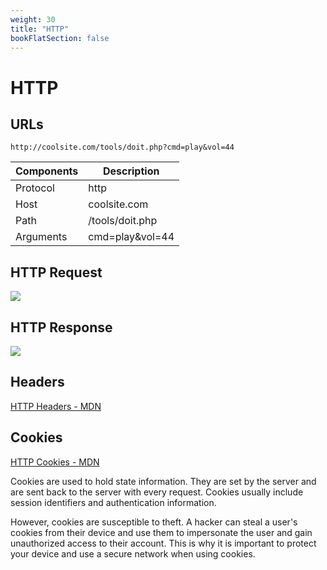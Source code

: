 ```yaml
---
weight: 30
title: "HTTP"
bookFlatSection: false
---
```


# HTTP

## URLs

`http://coolsite.com/tools/doit.php?cmd=play&vol=44`

| Components | Description     |
| ---------- | --------------- |
| Protocol   | http            |
| Host       | coolsite.com    |
| Path       | /tools/doit.php |
| Arguments  | cmd=play&vol=44 |

## HTTP Request

![](/images/20230119142359.png)

## HTTP Response

![](/images/20230119144325.png)

## Headers

[HTTP Headers - MDN](https://developer.mozilla.org/en-US/docs/Web/HTTP/Headers)

## Cookies

[HTTP Cookies - MDN](https://developer.mozilla.org/en-US/docs/Web/HTTP/Cookies)

Cookies are used to hold state information. They are set by the server and are sent back to the server with every request. Cookies usually include session identifiers and authentication information.

However, cookies are susceptible to theft. A hacker can steal a user's cookies from their device and use them to impersonate the user and gain unauthorized access to their account. This is why it is important to protect your device and use a secure network when using cookies.
